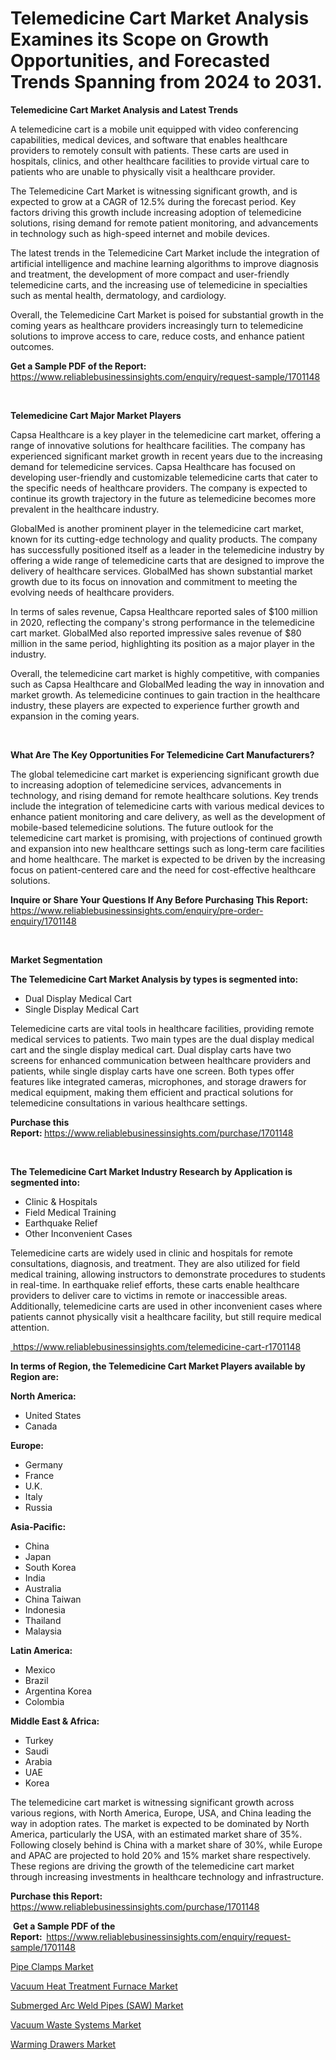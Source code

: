 <p><h1>Telemedicine Cart Market Analysis Examines its Scope on Growth Opportunities, and Forecasted Trends Spanning from 2024 to 2031.</h1></p><p><strong>Telemedicine Cart Market Analysis and Latest Trends</strong></p>
<p><p>A telemedicine cart is a mobile unit equipped with video conferencing capabilities, medical devices, and software that enables healthcare providers to remotely consult with patients. These carts are used in hospitals, clinics, and other healthcare facilities to provide virtual care to patients who are unable to physically visit a healthcare provider.</p><p>The Telemedicine Cart Market is witnessing significant growth, and is expected to grow at a CAGR of 12.5% during the forecast period. Key factors driving this growth include increasing adoption of telemedicine solutions, rising demand for remote patient monitoring, and advancements in technology such as high-speed internet and mobile devices.</p><p>The latest trends in the Telemedicine Cart Market include the integration of artificial intelligence and machine learning algorithms to improve diagnosis and treatment, the development of more compact and user-friendly telemedicine carts, and the increasing use of telemedicine in specialties such as mental health, dermatology, and cardiology.</p><p>Overall, the Telemedicine Cart Market is poised for substantial growth in the coming years as healthcare providers increasingly turn to telemedicine solutions to improve access to care, reduce costs, and enhance patient outcomes.</p></p>
<p><strong>Get a Sample PDF of the Report:&nbsp;</strong> <a href="https://www.reliablebusinessinsights.com/enquiry/request-sample/1701148">https://www.reliablebusinessinsights.com/enquiry/request-sample/1701148</a></p>
<p>&nbsp;</p>
<p><strong>Telemedicine Cart Major Market Players</strong></p>
<p><p>Capsa Healthcare is a key player in the telemedicine cart market, offering a range of innovative solutions for healthcare facilities. The company has experienced significant market growth in recent years due to the increasing demand for telemedicine services. Capsa Healthcare has focused on developing user-friendly and customizable telemedicine carts that cater to the specific needs of healthcare providers. The company is expected to continue its growth trajectory in the future as telemedicine becomes more prevalent in the healthcare industry. </p><p>GlobalMed is another prominent player in the telemedicine cart market, known for its cutting-edge technology and quality products. The company has successfully positioned itself as a leader in the telemedicine industry by offering a wide range of telemedicine carts that are designed to improve the delivery of healthcare services. GlobalMed has shown substantial market growth due to its focus on innovation and commitment to meeting the evolving needs of healthcare providers. </p><p>In terms of sales revenue, Capsa Healthcare reported sales of $100 million in 2020, reflecting the company's strong performance in the telemedicine cart market. GlobalMed also reported impressive sales revenue of $80 million in the same period, highlighting its position as a major player in the industry. </p><p>Overall, the telemedicine cart market is highly competitive, with companies such as Capsa Healthcare and GlobalMed leading the way in innovation and market growth. As telemedicine continues to gain traction in the healthcare industry, these players are expected to experience further growth and expansion in the coming years.</p></p>
<p>&nbsp;</p>
<p><strong>What Are The Key Opportunities For Telemedicine Cart Manufacturers?</strong></p>
<p><p>The global telemedicine cart market is experiencing significant growth due to increasing adoption of telemedicine services, advancements in technology, and rising demand for remote healthcare solutions. Key trends include the integration of telemedicine carts with various medical devices to enhance patient monitoring and care delivery, as well as the development of mobile-based telemedicine solutions. The future outlook for the telemedicine cart market is promising, with projections of continued growth and expansion into new healthcare settings such as long-term care facilities and home healthcare. The market is expected to be driven by the increasing focus on patient-centered care and the need for cost-effective healthcare solutions.</p></p>
<p><strong>Inquire or Share Your Questions If Any Before Purchasing This Report:</strong> <a href="https://www.reliablebusinessinsights.com/enquiry/pre-order-enquiry/1701148">https://www.reliablebusinessinsights.com/enquiry/pre-order-enquiry/1701148</a></p>
<p>&nbsp;</p>
<p><strong>Market Segmentation</strong></p>
<p><strong>The Telemedicine Cart Market Analysis by types is segmented into:</strong></p>
<p><ul><li>Dual Display Medical Cart</li><li>Single Display Medical Cart</li></ul></p>
<p><p>Telemedicine carts are vital tools in healthcare facilities, providing remote medical services to patients. Two main types are the dual display medical cart and the single display medical cart. Dual display carts have two screens for enhanced communication between healthcare providers and patients, while single display carts have one screen. Both types offer features like integrated cameras, microphones, and storage drawers for medical equipment, making them efficient and practical solutions for telemedicine consultations in various healthcare settings.</p></p>
<p><strong>Purchase this Report:&nbsp;</strong><a href="https://www.reliablebusinessinsights.com/purchase/1701148">https://www.reliablebusinessinsights.com/purchase/1701148</a></p>
<p>&nbsp;</p>
<p><strong>The Telemedicine Cart Market Industry Research by Application is segmented into:</strong></p>
<p><ul><li>Clinic & Hospitals</li><li>Field Medical Training</li><li>Earthquake Relief</li><li>Other Inconvenient Cases</li></ul></p>
<p><p>Telemedicine carts are widely used in clinic and hospitals for remote consultations, diagnosis, and treatment. They are also utilized for field medical training, allowing instructors to demonstrate procedures to students in real-time. In earthquake relief efforts, these carts enable healthcare providers to deliver care to victims in remote or inaccessible areas. Additionally, telemedicine carts are used in other inconvenient cases where patients cannot physically visit a healthcare facility, but still require medical attention.</p></p>
<p><a href="https://www.reliablebusinessinsights.com/telemedicine-cart-r1701148">&nbsp;https://www.reliablebusinessinsights.com/telemedicine-cart-r1701148</a></p>
<p><strong>In terms of Region, the Telemedicine Cart Market Players available by Region are:</strong></p>
<p>
    <p> <strong> North America: </strong>
        <ul>
            <li>United States</li>
            <li>Canada</li>
        </ul>
        </p> 
    <p> <strong> Europe: </strong>
        <ul>
            <li>Germany</li>
            <li>France</li>
            <li>U.K.</li>
            <li>Italy</li>
            <li>Russia</li>
        </ul>
        </p> 
    <p> <strong> Asia-Pacific: </strong>
        <ul>
            <li>China</li>
            <li>Japan</li>
            <li>South Korea</li>
            <li>India</li>
            <li>Australia</li>
            <li>China Taiwan</li>
            <li>Indonesia</li>
            <li>Thailand</li>
            <li>Malaysia</li>
        </ul>
        </p> 
    <p> <strong> Latin America: </strong>
        <ul>
            <li>Mexico</li>
            <li>Brazil</li>
            <li>Argentina Korea</li>
            <li>Colombia</li>
        </ul>
        </p> 
    <p> <strong> Middle East & Africa: </strong>
        <ul>
            <li>Turkey</li>
            <li>Saudi</li>
            <li>Arabia</li>
            <li>UAE</li>
            <li>Korea</li>
        </ul>
    </p>
    </p>
<p><p>The telemedicine cart market is witnessing significant growth across various regions, with North America, Europe, USA, and China leading the way in adoption rates. The market is expected to be dominated by North America, particularly the USA, with an estimated market share of 35%. Following closely behind is China with a market share of 30%, while Europe and APAC are projected to hold 20% and 15% market share respectively. These regions are driving the growth of the telemedicine cart market through increasing investments in healthcare technology and infrastructure.</p></p>
<p><strong>Purchase this Report: </strong><a href="https://www.reliablebusinessinsights.com/purchase/1701148">https://www.reliablebusinessinsights.com/purchase/1701148</a></p>
<p>&nbsp;<strong>Get a Sample PDF of the Report:&nbsp;&nbsp;</strong><a href="https://www.reliablebusinessinsights.com/enquiry/request-sample/1701148">https://www.reliablebusinessinsights.com/enquiry/request-sample/1701148</a></p>
<p><strong></strong></p>
<p><p><a href="https://github.com/lairestrong/Market-Research-Report-List-1/blob/main/pipe-clamps-market.md">Pipe Clamps Market</a></p><p><a href="https://www.linkedin.com/pulse/global-vacuum-heat-treatment-furnace-market-size-expected-sccse?trackingId=na8oGxJmToa%2BUADT4Rjl1Q%3D%3D">Vacuum Heat Treatment Furnace Market</a></p><p><a href="https://issuu.com/reportprime-2/docs/submerged-arc-weld-pipes-saw-market-size-2030.pptx">Submerged Arc Weld Pipes (SAW) Market</a></p><p><a href="https://github.com/bmorecock/Market-Research-Report-List-4/blob/main/vacuum-waste-systems-market.md">Vacuum Waste Systems Market</a></p><p><a href="https://github.com/drzsklfn31/Market-Research-Report-List-1/blob/main/warming-drawers-market.md">Warming Drawers Market</a></p></p>